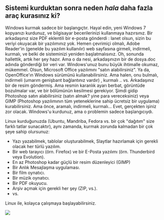 <?php require("../../entete.php"); ?> <?php require("../../base.php"); ?>

<div id="corps">


<h2>Sistemi kurduktan sonra neden <i>hala</i> daha fazla araç kurasınız ki?</h2>

<p>Windows kurmak sadece bir başlangıçtır. Hayal edin, yeni Windows 7 
kopyanızı kurdunuz, ve bilgisayar becerilerinizi kullanmaya hazırsınız. 
Bir arkadaşınız size PDF eklentili bir e-posta gönderdi : lanet olsun, 
sizin bu veriyi okuyacak bir yazılımınız yok. Hemen çevrimiçi olmalı, 
Adobe Reader'in (genelde bu yazılım kullanılır) web sayfasına girmeli, 
indirmeli, kurmalı, ve belki de sisteminizi yeniden başlatmalısınız. Oh, 
sonunda hallettik, artık her şey hazır. Ama o da nesi, arkadaşınızın bir 
de dosya.doc adında gönderdiği bir veri var. Windows'unuz bunu büyük 
ihtimalle okumaz, mükemmel. Olsun, Microsoft Office yazılımını "satın 
alabilirsiniz". Ya da, OpenOffice'ın Windows sürümünü kullanabilirsiniz. 
Ama halen, onu bulmalı, indirmeli (umarım genişbant bağlantınız vardır) , 
kurmalı .. vs. Arkadaşınız bir de resim göndermiş. Ama resmin karanlık 
ayarı berbat, görüntüde bozulmalar var, ve bir bölümünün kesilmesi 
gerekiyor. Şimdi gidip Photoshop satın alabilirsiniz (satın almak? yine 
para vereceksiniz) veya GIMP (Photoshop yazılımının tüm yeteneklerine 
sahip ücretsiz bir uygulama) kurabilirsiniz. Ama önce, aramalı, 
indirmeli, kurmalı... Evet, gerçekten işiniz zor olacak. Windows'u 
kurdunuz, ama o problemin sadece başlangıcıydı.</p>

<p>Linux kurduğunuzda (Ubuntu,  Mandriba, Fedora vs. bir çok "dağıtım" size farklı tatlar sunacaktır), aynı zamanda, kurmak zorunda kalmadan bir çok şeye sahip olursunuz:</p>

<ul>
<li>Yazı yazabilmek, tablolar oluşturabilmek, Slaytlar hazırlamak için gerekli olacak her türlü yazılım.</li>
<li>Bir web tarayıcı (örn. Firefox) ve bir E-Posta yazılımı (örn. Thunderbird veya Evolution).</li>
<li>En az Photoshop kadar güçlü bir resim düzenleyici (GIMP)</li>
<li>Bir Anlık Mesajlaşma uygulaması.</li>
<li>Bir film oynatıcı.</li>
<li>Bir müzik oynatıcı.</li>
<li>Bir PDF okuyucu.</li>
<li>Arşiv açmak için gerekli her şey (ZIP, vs.).</li>
<li>vs.</li>
</ul>

<p>Linux ile, kolayca çalışmaya başlayabilirsiniz. </p>

<img src="Images/app_menu.png" />

</div>
</body>
</html>
